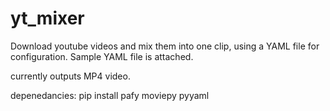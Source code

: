 # yt_mixer

Download youtube videos and mix them into one clip, using a YAML file for configuration.
Sample YAML file is attached.

currently outputs MP4 video.

depenedancies:
pip install pafy moviepy pyyaml
